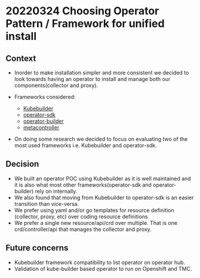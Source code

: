 # 20220324 Choosing Operator Pattern / Framework for unified install
## Context

- Inorder to make installation simpler and more consistent we decided to look towards having an operator to install and manage both our components(collector and proxy).
- Frameworks considered:
  - [Kubebuilder](https://github.com/kubernetes-sigs/kubebuilder) 
  - [operator-sdk](https://github.com/operator-framework/operator-sdk)
  - [operator-builder](https://github.com/vmware-tanzu-labs/operator-builder)
  - [metacontroller](https://github.com/metacontroller/metacontroller)

- On doing some research we decided to focus on evaluating two of the most used frameworks i.e. Kubebuilder and operator-sdk. 

## Decision
- We built an operator POC using Kubebuilder as it is well maintained and it is also what most other frameworks(operator-sdk and operator-builder) rely on internally.
- We also found that moving from Kubebuilder to operator-sdk is an easier transition than vice-versa.
- We prefer using yaml and/or go templates for resource definition (collector, proxy, etc) over coding resource definitions
- We prefer a single new resource/api/crd over multiple. That is one crd/controller/api that manages the collector and proxy.

## Future concerns
- Kubebuilder framework compatibility to list operator on operator hub.
- Validation of kube-builder based operator to run on Openshift and TMC.